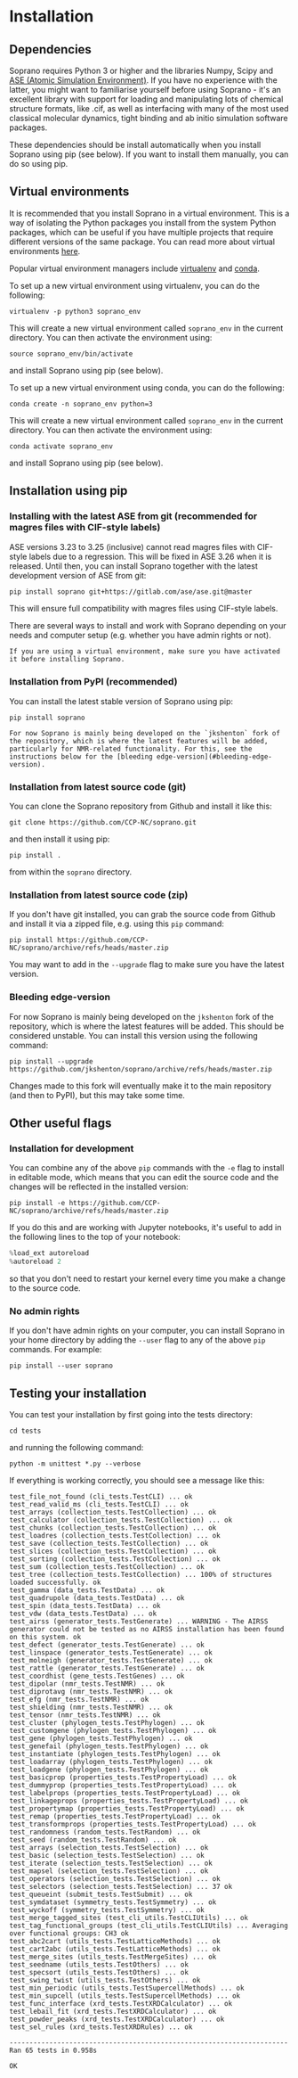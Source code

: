 # Installation


## Dependencies

Soprano requires Python 3 or higher and the libraries Numpy, Scipy and [ASE (Atomic Simulation Environment)](https://wiki.fysik.dtu.dk/ase/). If you have no experience with the latter, you might want to familiarise yourself before using Soprano - it's an excellent library with support for loading and manipulating lots of chemical structure formats, like .cif, as well as interfacing with many of the most used classical molecular dynamics, tight binding and ab initio simulation software packages.

These dependencies should be install automatically when you install Soprano using pip (see below). If you want to install them manually, you can do so using pip. 

## Virtual environments

It is recommended that you install Soprano in a virtual environment. This is a way of isolating the Python packages you install from the system Python packages, which can be useful if you have multiple projects that require different versions of the same package. You can read more about virtual environments [here](https://docs.python.org/3/tutorial/venv.html).

Popular virtual environment managers include [virtualenv](https://virtualenv.pypa.io/en/latest/) and [conda](https://docs.conda.io/en/latest/).

To set up a new virtual environment using virtualenv, you can do the following:

`virtualenv -p python3 soprano_env`

This will create a new virtual environment called `soprano_env` in the current directory. You can then activate the environment using:

`source soprano_env/bin/activate`

and install Soprano using pip (see below).

To set up a new virtual environment using conda, you can do the following:

`conda create -n soprano_env python=3`

This will create a new virtual environment called `soprano_env` in the current directory. You can then activate the environment using:

`conda activate soprano_env`

and install Soprano using pip (see below).





## Installation using pip


### Installing with the latest ASE from git (recommended for magres files with CIF-style labels)

ASE versions 3.23 to 3.25 (inclusive) cannot read magres files with CIF-style labels due to a regression. This will be fixed in ASE 3.26 when it is released. Until then, you can install Soprano together with the latest development version of ASE from git:

```sh
pip install soprano git+https://gitlab.com/ase/ase.git@master
```

This will ensure full compatibility with magres files using CIF-style labels.

There are several ways to install and work with Soprano depending on your needs and computer setup (e.g. whether you have admin rights or not).

```{note}
If you are using a virtual environment, make sure you have activated it before installing Soprano.
```


### Installation from PyPI (recommended)
You can install the latest stable version of Soprano using pip:   

```pip install soprano```

```{note}
For now Soprano is mainly being developed on the `jkshenton` fork of the repository, which is where the latest features will be added, particularly for NMR-related functionality. For this, see the instructions below for the [bleeding edge-version](#bleeding-edge-version).
```


### Installation from latest source code (git)

You can clone the Soprano repository from Github and install it like this:

`git clone https://github.com/CCP-NC/soprano.git`

and then install it using pip:

`pip install .`

from within the `soprano` directory. 

### Installation from latest source code (zip)

If you don't have git installed, you can grab the source code from Github and install it via a zipped file, e.g. using this `pip` command:

`pip install https://github.com/CCP-NC/soprano/archive/refs/heads/master.zip`

You may want to add in the `--upgrade` flag to make sure you have the latest version.


### Bleeding edge-version
For now Soprano is mainly being developed on the `jkshenton` fork of the repository, which is where the latest features will be added. This should be considered unstable. You can install this version using the following command:

`pip install --upgrade https://github.com/jkshenton/soprano/archive/refs/heads/master.zip`

Changes made to this fork will eventually make it to the main repository (and then to PyPI), but this may take some time.

## Other useful flags
### Installation for development

You can combine any of the above `pip` commands with the `-e` flag to install in editable mode, which means that you can edit the source code and the changes will be reflected in the installed version:

`pip install -e https://github.com/CCP-NC/soprano/archive/refs/heads/master.zip`

If you do this and are working with Jupyter notebooks, it's useful to add in the following lines to the top of your notebook:

```python
%load_ext autoreload
%autoreload 2
```

so that you don't need to restart your kernel every time you make a change to the source code.

### No admin rights

If you don't have admin rights on your computer, you can install Soprano in your home directory by adding the `--user` flag to any of the above `pip` commands. For example:

`pip install --user soprano`


## Testing your installation

You can test your installation by first going into the tests directory:

`cd tests`

and  running the following command:

`python -m unittest *.py --verbose`

If everything is working correctly, you should see a message like this:

```
test_file_not_found (cli_tests.TestCLI) ... ok
test_read_valid_ms (cli_tests.TestCLI) ... ok
test_arrays (collection_tests.TestCollection) ... ok
test_calculator (collection_tests.TestCollection) ... ok
test_chunks (collection_tests.TestCollection) ... ok
test_loadres (collection_tests.TestCollection) ... ok
test_save (collection_tests.TestCollection) ... ok
test_slices (collection_tests.TestCollection) ... ok
test_sorting (collection_tests.TestCollection) ... ok
test_sum (collection_tests.TestCollection) ... ok
test_tree (collection_tests.TestCollection) ... 100% of structures loaded successfully. ok
test_gamma (data_tests.TestData) ... ok
test_quadrupole (data_tests.TestData) ... ok
test_spin (data_tests.TestData) ... ok
test_vdw (data_tests.TestData) ... ok
test_airss (generator_tests.TestGenerate) ... WARNING - The AIRSS generator could not be tested as no AIRSS installation has been found on this system. ok
test_defect (generator_tests.TestGenerate) ... ok
test_linspace (generator_tests.TestGenerate) ... ok
test_molneigh (generator_tests.TestGenerate) ... ok
test_rattle (generator_tests.TestGenerate) ... ok
test_coordhist (gene_tests.TestGenes) ... ok
test_dipolar (nmr_tests.TestNMR) ... ok
test_diprotavg (nmr_tests.TestNMR) ... ok
test_efg (nmr_tests.TestNMR) ... ok
test_shielding (nmr_tests.TestNMR) ... ok
test_tensor (nmr_tests.TestNMR) ... ok
test_cluster (phylogen_tests.TestPhylogen) ... ok
test_customgene (phylogen_tests.TestPhylogen) ... ok
test_gene (phylogen_tests.TestPhylogen) ... ok
test_genefail (phylogen_tests.TestPhylogen) ... ok
test_instantiate (phylogen_tests.TestPhylogen) ... ok
test_loadarray (phylogen_tests.TestPhylogen) ... ok
test_loadgene (phylogen_tests.TestPhylogen) ... ok
test_basicprop (properties_tests.TestPropertyLoad) ... ok
test_dummyprop (properties_tests.TestPropertyLoad) ... ok
test_labelprops (properties_tests.TestPropertyLoad) ... ok
test_linkageprops (properties_tests.TestPropertyLoad) ... ok
test_propertymap (properties_tests.TestPropertyLoad) ... ok
test_remap (properties_tests.TestPropertyLoad) ... ok
test_transformprops (properties_tests.TestPropertyLoad) ... ok
test_randomness (random_tests.TestRandom) ... ok
test_seed (random_tests.TestRandom) ... ok
test_arrays (selection_tests.TestSelection) ... ok
test_basic (selection_tests.TestSelection) ... ok
test_iterate (selection_tests.TestSelection) ... ok
test_mapsel (selection_tests.TestSelection) ... ok
test_operators (selection_tests.TestSelection) ... ok
test_selectors (selection_tests.TestSelection) ... 37 ok
test_queueint (submit_tests.TestSubmit) ... ok
test_symdataset (symmetry_tests.TestSymmetry) ... ok
test_wyckoff (symmetry_tests.TestSymmetry) ... ok
test_merge_tagged_sites (test_cli_utils.TestCLIUtils) ... ok
test_tag_functional_groups (test_cli_utils.TestCLIUtils) ... Averaging over functional groups: CH3 ok
test_abc2cart (utils_tests.TestLatticeMethods) ... ok
test_cart2abc (utils_tests.TestLatticeMethods) ... ok
test_merge_sites (utils_tests.TestMergeSites) ... ok
test_seedname (utils_tests.TestOthers) ... ok
test_specsort (utils_tests.TestOthers) ... ok
test_swing_twist (utils_tests.TestOthers) ... ok
test_min_periodic (utils_tests.TestSupercellMethods) ... ok
test_min_supcell (utils_tests.TestSupercellMethods) ... ok
test_func_interface (xrd_tests.TestXRDCalculator) ... ok
test_lebail_fit (xrd_tests.TestXRDCalculator) ... ok
test_powder_peaks (xrd_tests.TestXRDCalculator) ... ok
test_sel_rules (xrd_tests.TestXRDRules) ... ok

----------------------------------------------------------------------
Ran 65 tests in 0.958s

OK
```


<!--TODO: For more information on contributing to Soprano, see the [contributing guide]() -->

